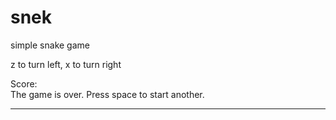 # snek
simple snake game

z to turn left, x to turn right

<canvas width="320" height="320" id="canvas"></canvas>
<div>Score: <span id="score"></span></div>
<div id="gameOverMessage">
	The game is over. Press space to start another.
</div>
<hr/>


<script type="text/javascript" src="snek.js"></script>
<script type="text/javascript">

	document.addEventListener("DOMContentLoaded", function(event) { 
		
		var canvas = document.getElementById("canvas");

		var gameOverMessage = document.getElementById("gameOverMessage");
		var scoreElement = document.getElementById("score");

		addSnekGame(canvas, 0.05, {
			gameOverDidChange: function(gameOver) {
				gameOverMessage.hidden = !gameOver;
			},
			scoreDidChange: function(score) {
				scoreElement.innerHTML = score;
			}
		});

	});

</script>